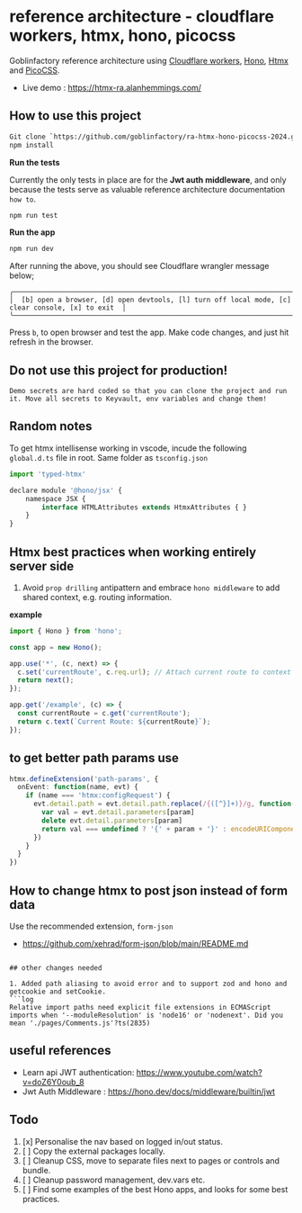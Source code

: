 # reference architecture - cloudflare workers, htmx, hono, picocss

Goblinfactory reference architecture using [Cloudflare workers](https://developers.cloudflare.com/workers/), [Hono](https://hono.dev/), [Htmx](https://htmx.org/) and [PicoCSS](https://picocss.com/).

- Live demo : https://htmx-ra.alanhemmings.com/

## How to use this project

```bash
Git clone `https://github.com/goblinfactory/ra-htmx-hono-picocss-2024.git`
npm install
```

**Run the tests**

Currently the only tests in place are for the **Jwt auth middleware**, and only because the tests serve as valuable reference architecture documentation `how to`.

```bash
npm run test
```

**Run the app**

```bash
npm run dev
```

After running the above, you should see Cloudflare wrangler message below;
```
╭──────────────────────────────────────────────────────────────────────────────────────────────────╮
│  [b] open a browser, [d] open devtools, [l] turn off local mode, [c] clear console, [x] to exit  │
╰──────────────────────────────────────────────────────────────────────────────────────────────────╯
```

Press `b`, to open browser and test the app. Make code changes, and just hit refresh in the browser. 

## Do not use this project for production!

`Demo secrets are hard coded so that you can clone the project and run it. Move all secrets to Keyvault, env variables and change them!`

## Random notes

To get htmx intellisense working in vscode, incude the following `global.d.ts` file in root. Same folder as `tsconfig.json`

```js
import 'typed-htmx'

declare module '@hono/jsx' {
    namespace JSX {
        interface HTMLAttributes extends HtmxAttributes { }
    }
}
```

## Htmx best practices when working entirely server side

1. Avoid `prop drilling` antipattern and embrace `hono middleware` to add shared context, e.g. routing information.

**example**

```ts
import { Hono } from 'hono';

const app = new Hono();

app.use('*', (c, next) => {
  c.set('currentRoute', c.req.url); // Attach current route to context
  return next();
});

app.get('/example', (c) => {
  const currentRoute = c.get('currentRoute');
  return c.text(`Current Route: ${currentRoute}`);
});
```

## to get better path params use

```ts
htmx.defineExtension('path-params', {
  onEvent: function(name, evt) {
    if (name === 'htmx:configRequest') {
      evt.detail.path = evt.detail.path.replace(/{([^}]+)}/g, function(_, param) {
        var val = evt.detail.parameters[param]
        delete evt.detail.parameters[param]
        return val === undefined ? '{' + param + '}' : encodeURIComponent(val)
      })
    }
  }
})
```

## How to change htmx to post json instead of form data

Use the recommended extension, `form-json`

- https://github.com/xehrad/form-json/blob/main/README.md

```

## other changes needed

1. Added path aliasing to avoid error and to support zod and hono and getcookie and setCookie.
```log
Relative import paths need explicit file extensions in ECMAScript imports when '--moduleResolution' is 'node16' or 'nodenext'. Did you mean './pages/Comments.js'?ts(2835)
```

## useful references

- Learn api JWT authentication:  https://www.youtube.com/watch?v=doZ6Y0oub_8
- Jwt Auth Middleware : https://hono.dev/docs/middleware/builtin/jwt

## Todo

1. [x] Personalise the nav based on logged in/out status.
2. [ ] Copy the external packages locally.  
3. [ ] Cleanup CSS, move to separate files next to pages or controls and bundle.
4. [ ] Cleanup password management, dev.vars etc.
5. [ ] Find some examples of the best Hono apps, and looks for some best practices.